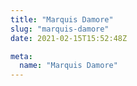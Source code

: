 ```yaml
---
title: "Marquis Damore"
slug: "marquis-damore"
date: 2021-02-15T15:52:48Z

meta:
  name: "Marquis Damore"
---
```


